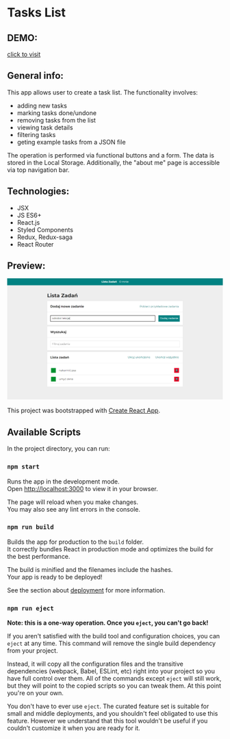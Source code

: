 # Tasks List

## DEMO:
[click to visit](https://radekw86.github.io/to-do-list/)

## General info:
This app allows user to create a task list. The functionality involves:
<ul>
<li>adding new tasks</li>
<li>marking tasks done/undone</li>
<li>removing tasks from the list</li>
<li>viewing task details</li>
<li>filtering tasks</li>
<li>geting example tasks from a JSON file</li>
</ul>
 The operation is performed via functional buttons and a form. The data is stored in the Local Storage.
 Additionally, the "about me" page is accessible via top navigation bar.

## Technologies:
<ul>
<li>JSX</li>
<li>JS ES6+</li>
<li>React.js</li>
<li>Styled Components</li>
<li>Redux, Redux-saga</li>
<li>React Router</li>
</ul>

## Preview:
![Preview](public/images/preview.png)

This project was bootstrapped with [Create React App](https://github.com/facebook/create-react-app).

## Available Scripts

In the project directory, you can run:

### `npm start`

Runs the app in the development mode.\
Open [http://localhost:3000](http://localhost:3000) to view it in your browser.

The page will reload when you make changes.\
You may also see any lint errors in the console.

### `npm run build`

Builds the app for production to the `build` folder.\
It correctly bundles React in production mode and optimizes the build for the best performance.

The build is minified and the filenames include the hashes.\
Your app is ready to be deployed!

See the section about [deployment](https://facebook.github.io/create-react-app/docs/deployment) for more information.

### `npm run eject`

**Note: this is a one-way operation. Once you `eject`, you can't go back!**

If you aren't satisfied with the build tool and configuration choices, you can `eject` at any time. This command will remove the single build dependency from your project.

Instead, it will copy all the configuration files and the transitive dependencies (webpack, Babel, ESLint, etc) right into your project so you have full control over them. All of the commands except `eject` will still work, but they will point to the copied scripts so you can tweak them. At this point you're on your own.

You don't have to ever use `eject`. The curated feature set is suitable for small and middle deployments, and you shouldn't feel obligated to use this feature. However we understand that this tool wouldn't be useful if you couldn't customize it when you are ready for it.
